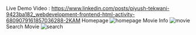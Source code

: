 Live Demo Video : https://www.linkedin.com/posts/piyush-tekwani-9423ba182_webdevelopment-frontend-html-activity-6809079161857036288-2KAM
Homepage
![homepage](https://user-images.githubusercontent.com/44114775/121999114-872ea100-cdca-11eb-9624-7a5679e8a6c9.png)
Movie Info
![movie](https://user-images.githubusercontent.com/44114775/121999145-8f86dc00-cdca-11eb-8d27-cc87a3bf9f35.png)
Search Movie
![search](https://user-images.githubusercontent.com/44114775/121999162-94e42680-cdca-11eb-90b4-02e351eaeac0.png)
